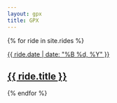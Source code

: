 ```yaml
---
layout: gpx
title: GPX
---
```




{% for ride in site.rides %}
  <a href="{{ ride.url | prepend: site.baseurl }}">
    <div>
      <time datetime="{{ ride.date }}">{{ ride.date | date: "%B %d, %Y" }}</time>
      <h2>{{ ride.title }}</h2>
    </div>
  </a>
{% endfor %}